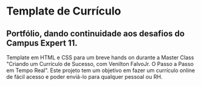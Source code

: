 # Template de Currículo 

## Portfólio, dando continuidade aos desafios do Campus Expert 11.

Template em HTML e CSS para um breve hands on durante a Master Class "Criando um Currículo de Sucesso, com Venilton FalvoJr.
O Passo a Passo em Tempo Real".
Este projeto tem um objetivo em fazer um currículo online de fácil acesso e poder enviá-lo para qualquer pessoal ou RH.

